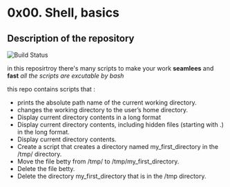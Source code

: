# 0x00. Shell, basics
## Description of the repository

![Build Status](https://s3.amazonaws.com/intranet-projects-files/holbertonschool-sysadmin_devops/205/image.jpg)

in this reposirtroy there's many scripts to make your work **seamlees** and **fast** 
*all the scripts are excutable by bash*

this repo contains scripts that :
 - prints the absolute path name of the current working directory.
 - changes the working directory to the user’s home directory.
 - Display current directory contents in a long format
 - Display current directory contents, including hidden files (starting with .) in the long format.
 - Display current directory contents. 
 - Create a script that creates a directory named my_first_directory in the /tmp/ directory.
 - Move the file betty from /tmp/ to /tmp/my_first_directory.
 - Delete the file betty.
 - Delete the directory my_first_directory that is in the /tmp directory.

